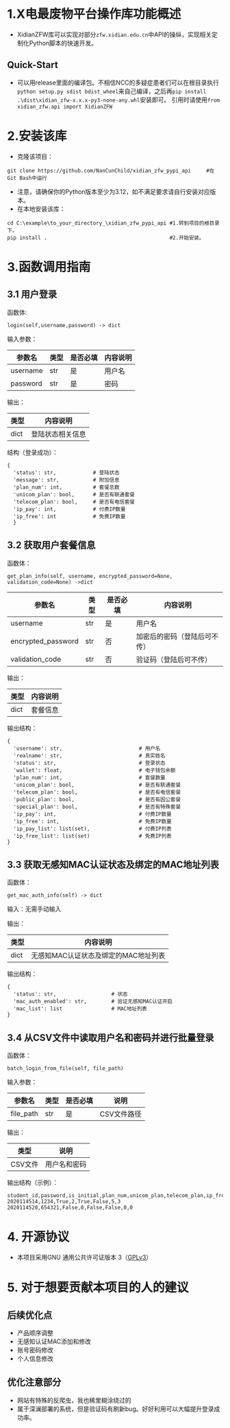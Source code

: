 
# 1.X电最废物平台操作库功能概述

- XidianZFW库可以实现对部分`zfw.xidian.edu.cn`中API的操纵，实现相关定制化Python脚本的快速开发。

## Quick-Start

- 可以用release里面的编译包。不相信NCC的多疑症患者们可以在根目录执行`python setup.py sdist bdist_wheel`来自己编译，之后再`pip install .\dist\xidian_zfw-x.x.x-py3-none-any.whl`安装即可。 引用时请使用`from xidian_zfw.api import XidianZFW`
# 2.安装该库

- 克隆该项目：

```
git clone https://github.com/NanCunChild/xidian_zfw_pypi_api     #在Git Bash中运行
```

- 注意，请确保你的Python版本至少为3.12，如不满足要求请自行安装对应版本。
- 在本地安装该库：

```
cd C:\example\to_your_directory_\xidian_zfw_pypi_api #1.转到项目的根目录下。  
pip install .                                        #2.开始安装。
```

# 3.函数调用指南

## 3.1 用户登录

函数体:

```
login(self,username,password) -> dict
```

输入参数：

| 参数名      | 类型  | 是否必填 | 内容说明 |
| -------- | --- | ---- | ---- |
| username | str | 是    | 用户名  |
| password | str | 是    | 密码   |

输出：

| 类型   | 内容说明     |
| ---- | -------- |
| dict | 登陆状态相关信息 |
结构（登录成功）：

```
{ 
  'status': str,            # 登陆状态
  'message': str,           # 附加信息 
  'plan_num': int,          # 套餐总数 
  'unicom_plan': bool,      # 是否有联通套餐
  'telecom_plan': bool,     # 是否有电信套餐
  'ip_pay': int,            # 付费IP数量 
  'ip_free': int            # 免费IP数量
  }
```

## 3.2 获取用户套餐信息

函数体：

```
get_plan_info(self, username, encrypted_password=None, validation_code=None) ->dict
```


| 参数名                | 类型  | 是否必填 | 内容说明           |
| ------------------ | --- | ---- | -------------- |
| username           | str | 是    | 用户名            |
| encrypted_password | str | 否    | 加密后的密码（登陆后可不传） |
| validation_code    | str | 否    | 验证码（登陆后可不传）    |

输出：

| 类型   | 内容说明 |
| ---- | ---- |
| dict | 套餐信息 |
输出结构：

```
{
  'username': str,                         # 用户名
  'realname': str,                         # 真实姓名
  'status': str,                           # 登录状态
  'wallet': float,                         # 电子钱包余额
  'plan_num': int,                         # 套餐数量
  'unicom_plan': bool,                     # 是否有联通套餐
  'telecom_plan': bool,                    # 是否有电信套餐
  'public_plan': bool,                     # 是否有因公套餐
  'special_plan': bool,                    # 是否有特殊套餐
  'ip_pay': int,                           # 付费IP数量
  'ip_free': int,                          # 免费IP数量
  'ip_pay_list': list(set),                # 付费IP列表
  'ip_free_list': list(set)                # 免费IP列表
}
```

## 3.3 获取无感知MAC认证状态及绑定的MAC地址列表

函数体：

```
get_mac_auth_info(self) -> dict
```

输入：无需手动输入

输出：

| 类型   | 内容说明                  |
| ---- | --------------------- |
| dict | 无感知MAC认证状态及绑定的MAC地址列表 |
输出结构：

```
{
  'status': str,                  # 状态
  'mac_auth_enabled': str,        # 验证无感知MAC认证开启
  'mac_list': list                # MAC地址列表
}
```

## 3.4 从CSV文件中读取用户名和密码并进行批量登录

函数体：

```
batch_login_from_file(self, file_path) 
```

输入参数：

| 参数名       | 类型  | 是否必填 | 说明      |
| --------- | --- | ---- | ------- |
| file_path | str | 是    | CSV文件路径 |
输出：

| 类型    | 说明     |
| ----- | ------ |
| CSV文件 | 用户名和密码 |

输出结构（示例）：

```
student_id,password,is_initial,plan_num,unicom_plan,telecom_plan,ip_free,ip_pay
2020114514,1234,True,2,True,False,5,3
2020114520,654321,False,0,False,False,0,0
```

# 4. 开源协议

- 本项目采用GNU 通用公共许可证版本 3（[GPLv3](https://www.gnu.org/licenses/gpl-3.0.html)）


# 5. 对于想要贡献本项目的人的建议

## 后续优化点

- 产品顺序调整
- 无感知认证MAC添加和修改
- 账号密码修改
- 个人信息修改

## 优化注意部分

- 网站有特殊的反爬虫，我也稀里糊涂绕过的
- 属于深澜部署的系统，但是验证码有刷新bug。好好利用可以大幅提升登录成功率。

